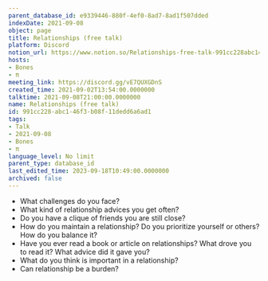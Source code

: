 ```yaml
---
parent_database_id: e9339446-880f-4ef0-8ad7-8ad1f507dded
indexDate: 2021-09-08
object: page
title: Relationships (free talk)
platform: Discord
notion_url: https://www.notion.so/Relationships-free-talk-991cc228abc146f3b08f11dedd6a6ad1
hosts:
- Bones
- π
meeting_link: https://discord.gg/vE7QUXGDnS
created_time: 2021-09-02T13:54:00.0000000
talktime: 2021-09-08T21:00:00.0000000
name: Relationships (free talk)
id: 991cc228-abc1-46f3-b08f-11dedd6a6ad1
tags:
- Talk
- 2021-09-08
- Bones
- π
language_level: No limit
parent_type: database_id
last_edited_time: 2023-09-18T10:49:00.0000000
archived: false
---
```



   - What challenges do you face?
   - What kind of relationship advices you get often?
   - Do you have a clique of friends you are still close?
   - How do you maintain a relationship? Do you prioritize yourself or others? How do you balance it?
   - Have you ever read a book or article on relationships? What drove you to read it? What advice did it gave you?
   - What do you think is important in a relationship?
   - Can relationship be a burden?










